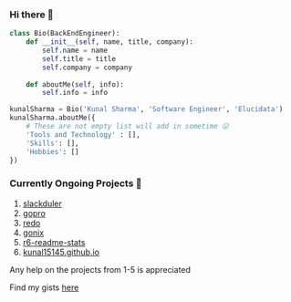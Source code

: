 ### Hi there 👋

```python
class Bio(BackEndEngineer):
    def __init__(self, name, title, company):
        self.name = name
        self.title = title
        self.company = company
    
    def aboutMe(self, info):
        self.info = info

kunalSharma = Bio('Kunal Sharma', 'Software Engineer', 'Elucidata')
kunalSharma.aboutMe({
    # These are not empty list will add in sometime 😛
    'Tools and Technology' : [],
    'Skills': [],
    'Hobbies': []
})
```

### Currently Ongoing Projects 🚧

1. [slackduler](https://github.com/kunal15145/slackduler)
2. [gopro](https://github.com/kunal15145/gopro)
3. [redo](https://github.com/kunal15145/redo)
4. [gonix](https://github.com/kunal15145/gonix)
5. [r6-readme-stats](https://github.com/kunal15145/r6-readme-stats)
6. [kunal15145.github.io](https://github.com/kunal15145/kunal15145.github.io)

Any help on the projects from 1-5 is appreciated

Find my gists [here](https://gist.github.com/kunal15145/)
